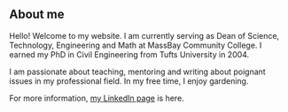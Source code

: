 ## About me

Hello! Welcome to my website. I am currently serving as Dean of Science, Technology, Engineering and Math at MassBay Community College. I earned my PhD in Civil Engineering from Tufts University in 2004.

I am passionate about teaching, mentoring and writing about poignant issues in my professional field.
In my free time, I enjoy gardening.

For more information, [my LinkedIn page](https://www.linkedin.com/in/chitra-javdekar-deshpande-097781b/) is here.
